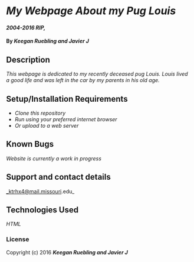 # _My Webpage About my Pug Louis_

#### _2004-2016 RIP,_

#### By _**Keegan Ruebling and Javier J**_

## Description

_This webpage is dedicated to my recently deceased pug Louis. Louis lived a good life and was left in the car by my parents in his old age._

## Setup/Installation Requirements

* _Clone this repository_
* _Run using your preferred internet browser_
* _Or upload to a web server_

## Known Bugs

_Website is currently a work in progress_

## Support and contact details

_ktrhx4@mail.missouri.edu_

## Technologies Used

_HTML_

### License

Copyright (c) 2016 **_Keegan Ruebling and Javier J_**
